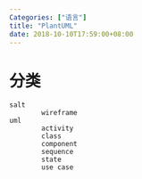 ```yaml
---
Categories: ["语言"]
title: "PlantUML"
date: 2018-10-10T17:59:00+08:00
---
```


# 分类
    salt
            wireframe
    uml
            activity
            class
            component
            sequence
            state
            use case

